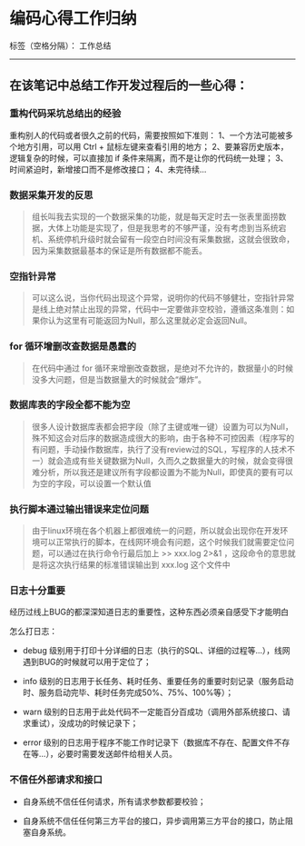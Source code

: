 ﻿# 编码心得工作归纳

标签（空格分隔）： 工作总结

---

## 在该笔记中总结工作开发过程后的一些心得：

### 重构代码采坑总结出的经验

重构别人的代码或者很久之前的代码，需要按照如下准则：
	1、一个方法可能被多个地方引用，可以用 Ctrl + 鼠标左键来查看引用的地方；
	2、要兼容历史版本，逻辑复杂的时候，可以直接加 if 条件来隔离，而不是让你的代码统一处理；
    3、时间紧迫时，新增接口而不是修改接口；
	4、未完待续...

### 数据采集开发的反思

 > 组长叫我去实现的一个数据采集的功能，就是每天定时去一张表里面捞数据，大体上功能是实现了，但是我思考的不够严谨，没有考虑到当系统宕机、系统停机升级时就会留有一段空白时间没有采集数据，这就会很致命，因为采集数据最基本的保证是所有数据都不能丢。
 
### 空指针异常

 > 可以这么说，当你代码出现这个异常，说明你的代码不够健壮，空指针异常是线上绝对禁止出现的异常，代码中一定要做非空校验，遵循这条准则：如果你认为这里有可能返回为Null，那么这里就必定会返回Null。

### for 循环增删改查数据是愚蠢的

 > 在代码中通过 for 循环来增删改查数据，是绝对不允许的，数据量小的时候没多大问题，但是当数据量大的时候就会“爆炸”。
 
### 数据库表的字段全都不能为空

 > 很多人设计数据库表都会把字段（除了主键或唯一键）设置为可以为Null，殊不知这会对后序的数据造成很大的影响，由于各种不可控因素（程序写的有问题，手动操作数据库，执行了没有review过的SQL，写程序的人技术不一）就会造成有些关键数据为Null，久而久之数据量大的时候，就会变得很难分析，所以我还是建议所有字段都设置为不能为Null，即使真的要有可以为空的字段，可以设置一个默认值
 
### 执行脚本通过输出错误来定位问题

 > 由于linux环境在各个机器上都很难统一的问题，所以就会出现你在开发环境可以正常执行的脚本，在线网环境会有问题，这个时候我们就需要定位问题，可以通过在执行命令行最后加上 >> xxx.log 2>&1 ，这段命令的意思就是将这次执行结果的标准错误输出到 xxx.log 这个文件中
 
 ### 日志十分重要

经历过线上BUG的都深深知道日志的重要性，这种东西必须亲自感受下才能明白

怎么打日志：

 - debug 级别用于打印十分详细的日志（执行的SQL、详细的过程等...），线网遇到BUG的时候就可以用于定位了；

 - info 级别的日志用于长任务、耗时任务、重要任务的重要时刻记录（服务启动时、服务启动完毕、耗时任务完成50%、75%、100%等）；

 - warn 级别的日志用于此处代码不一定能百分百成功（调用外部系统接口、请求重试），没成功的时候记录下；

 - error 级别的日志用于程序不能工作时记录下（数据库不存在、配置文件不存在等...），必要时需要发送邮件给相关人员。
 
### 不信任外部请求和接口

 - 自身系统不信任任何请求，所有请求参数都要校验；
 
 - 自身系统不信任任何第三方平台的接口，异步调用第三方平台的接口，防止阻塞自身系统。
